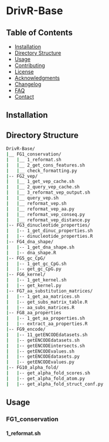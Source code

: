 # DrivR-Base

## Table of Contents

- [Installation](#installation)
- [Directory Structure](#directory-structure)
- [Usage](#usage)
- [Contributing](#contributing)
- [License](#license)
- [Acknowledgments](#acknowledgments)
- [Changelog](#changelog)
- [FAQ](#faq)
- [Contact](#contact)

## Installation

## Directory Structure
```bash
DrivR-Base/
|__ FG1_conservation/
|   |__ 1_reformat.sh
|   |__ 2_get_cons_features.sh
|   |__ check_formatting.py
|-- FG2_vep/
|   |__ 1_get_vep_cache.sh
|   |__ 2_query_vep_cache.sh
|   |__ 3_reformat_vep_output.sh
|   |__ query_vep.sh
|   |__ reformat_vep.sh
|   |__ reformat_vep_aa.py
|   |__ reformat_vep_conseq.py
|   |__ reformat_vep_distance.py
|-- FG3_dinucleotide_properties/
|   |-- 1_get_dinuc_properties.sh
|   |-- dinucleotide_properties.R
|-- FG4_dna_shape/
|   |-- 1_get_dna_shape.sh
|   |-- dna_shape.R
|-- FG5_gc_CpG/
|   |-- 1_get_gc_CpG.sh
|   |-- get_gc_CpG.py
|-- FG6_kernel/
|   |-- 1_get_kernel.sh
|   |-- get_kernel.py
|-- FG7_aa_substitution_matrices/
|   |-- 1_get_aa_matrices.sh
|   |-- get_subs_matrix_table.R
|   |-- aa_subs_matrices.R
|-- FG8_aa_properties
|   |-- 1_get_aa_properties.sh
|   |-- extract_aa_properties.R
|-- FG9_encode/
|   |-- 11_getENCODEdatasets.sh
|   |-- getENCODEdatasets.sh
|   |-- getENCODEintersects.sh
|   |-- getENCODEvalues.sh
|   |-- getENCODEdatasets.py
|   |-- getENCODEvalues.py
|-- FG10_alpha_fold/
|   |-- get_alpha_fold_scores.sh
|   |-- get_alpha_fold_atom.py
|   |-- get_alpha_fold_struct_conf.py
```

## Usage
### FG1_conservation
#### 1_reformat.sh
